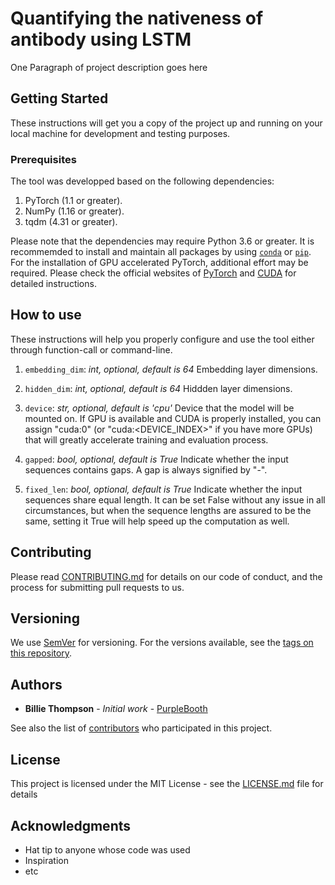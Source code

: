 # Quantifying the nativeness of antibody using LSTM

One Paragraph of project description goes here

## Getting Started

These instructions will get you a copy of the project up and running on your local machine for development and testing purposes.

### Prerequisites

The tool was developped based on the following dependencies:

1. PyTorch (1.1 or greater).
2. NumPy (1.16 or greater).
3. tqdm (4.31 or greater).

Please note that the dependencies may require Python 3.6 or greater. It is recommemded to install and maintain all packages by using [`conda`](https://www.anaconda.com/) or [`pip`](https://pypi.org/project/pip/). For the installation of GPU accelerated PyTorch, additional effort may be required. Please check the official websites of [PyTorch](https://pytorch.org/get-started/locally/) and [CUDA](https://developer.nvidia.com/cuda-downloads) for detailed instructions.

## How to use

These instructions will help you properly configure and use the tool either through function-call or command-line.
1. `embedding_dim`: *int, optional, default is 64*
    Embedding layer dimensions.

2. `hidden_dim`: *int, optional, default is 64*
    Hiddden layer dimensions.
    
3. `device`: *str, optional, default is 'cpu'*
    Device that the model will be mounted on. If GPU is available and CUDA is properly installed, you can assign "cuda:0" (or "cuda:<DEVICE_INDEX>" if you have more GPUs) that will greatly accelerate training and evaluation process.   
    
4. `gapped`: *bool, optional, default is True*
    Indicate whether the input sequences contains gaps. A gap is always signified by "-".    
    
5. `fixed_len`: *bool, optional, default is True*
    Indicate whether the input sequences share equal length. It can be set False without any issue in all circumstances, but when the sequence lengths are assured to be the same, setting it True will help speed up the computation as well.

## Contributing

Please read [CONTRIBUTING.md](https://gist.github.com/PurpleBooth/b24679402957c63ec426) for details on our code of conduct, and the process for submitting pull requests to us.

## Versioning

We use [SemVer](http://semver.org/) for versioning. For the versions available, see the [tags on this repository](https://github.com/your/project/tags). 

## Authors

* **Billie Thompson** - *Initial work* - [PurpleBooth](https://github.com/PurpleBooth)

See also the list of [contributors](https://github.com/your/project/contributors) who participated in this project.

## License

This project is licensed under the MIT License - see the [LICENSE.md](LICENSE.md) file for details

## Acknowledgments

* Hat tip to anyone whose code was used
* Inspiration
* etc
